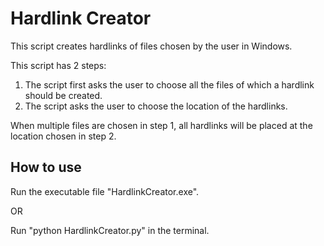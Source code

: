# Hardlink Creator
This script creates hardlinks of files chosen by the user in Windows.

This script has 2 steps: 
1. The script first asks the user to choose all the files of which a hardlink should be created.
2. The script asks the user to choose the location of the hardlinks. 

When multiple files are chosen in step 1, all hardlinks will be placed at the location chosen in step 2.

## How to use
Run the executable file "HardlinkCreator.exe".

OR

Run "python HardlinkCreator.py" in the terminal.
